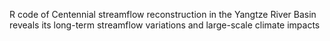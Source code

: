 R code of Centennial streamflow reconstruction in the Yangtze River Basin reveals its long-term streamflow variations and large-scale climate impacts
